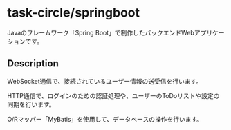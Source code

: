 # task-circle/springboot

Javaのフレームワーク「Spring Boot」で制作したバックエンドWebアプリケーションです。

## Description

WebSocket通信で、接続されているユーザー情報の送受信を行います。

HTTP通信で、ログインのための認証処理や、ユーザーのToDoリストや設定の同期を行います。

O/Rマッパー「MyBatis」を使用して、データベースの操作を行います。
